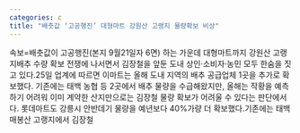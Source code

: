 ```yaml
---
categories: c
title: "배춧값 ‘고공행진’ 대형마트 강원산 고랭지 물량확보 비상"
---
```

속보=배춧값이 고공행진(본지 9월21일자 6면) 하는 가운데 대형마트까지 강원산 고랭지배추 수량 확보 전쟁에 나서면서 김장철을 앞둔 도내 상인·소비자·농민 모두 한숨을 짓고 있다.25일 업계에 따르면 이마트는 올해 도내 지역의 배추 공급업체 1곳을 추가로 확보했다. 기존에는 태백 농협 등 2곳에서 배추 물량을 수급해왔지만, 올해는 작황을 예측하기 어려워 이미 계약한 산지만으로는 김장철 물량 확보가 어려울 수 있다는 판단에서다. 롯데마트도 강릉시 안반데기 물량을 예년보다 40%가량 더 확보했다.기존에는 태백 매봉산 고랭지에서 김장철